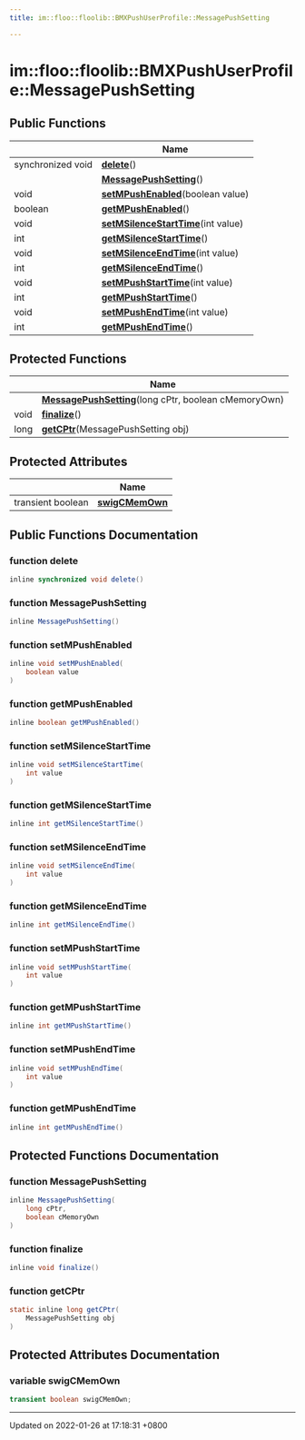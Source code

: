 ```yaml
---
title: im::floo::floolib::BMXPushUserProfile::MessagePushSetting

---
```


# im::floo::floolib::BMXPushUserProfile::MessagePushSetting





## Public Functions

|                | Name           |
| -------------- | -------------- |
| synchronized void | **[delete](classim_1_1floo_1_1floolib_1_1_b_m_x_push_user_profile_1_1_message_push_setting.md#function-delete)**() |
| | **[MessagePushSetting](classim_1_1floo_1_1floolib_1_1_b_m_x_push_user_profile_1_1_message_push_setting.md#function-messagepushsetting)**() |
| void | **[setMPushEnabled](classim_1_1floo_1_1floolib_1_1_b_m_x_push_user_profile_1_1_message_push_setting.md#function-setmpushenabled)**(boolean value) |
| boolean | **[getMPushEnabled](classim_1_1floo_1_1floolib_1_1_b_m_x_push_user_profile_1_1_message_push_setting.md#function-getmpushenabled)**() |
| void | **[setMSilenceStartTime](classim_1_1floo_1_1floolib_1_1_b_m_x_push_user_profile_1_1_message_push_setting.md#function-setmsilencestarttime)**(int value) |
| int | **[getMSilenceStartTime](classim_1_1floo_1_1floolib_1_1_b_m_x_push_user_profile_1_1_message_push_setting.md#function-getmsilencestarttime)**() |
| void | **[setMSilenceEndTime](classim_1_1floo_1_1floolib_1_1_b_m_x_push_user_profile_1_1_message_push_setting.md#function-setmsilenceendtime)**(int value) |
| int | **[getMSilenceEndTime](classim_1_1floo_1_1floolib_1_1_b_m_x_push_user_profile_1_1_message_push_setting.md#function-getmsilenceendtime)**() |
| void | **[setMPushStartTime](classim_1_1floo_1_1floolib_1_1_b_m_x_push_user_profile_1_1_message_push_setting.md#function-setmpushstarttime)**(int value) |
| int | **[getMPushStartTime](classim_1_1floo_1_1floolib_1_1_b_m_x_push_user_profile_1_1_message_push_setting.md#function-getmpushstarttime)**() |
| void | **[setMPushEndTime](classim_1_1floo_1_1floolib_1_1_b_m_x_push_user_profile_1_1_message_push_setting.md#function-setmpushendtime)**(int value) |
| int | **[getMPushEndTime](classim_1_1floo_1_1floolib_1_1_b_m_x_push_user_profile_1_1_message_push_setting.md#function-getmpushendtime)**() |

## Protected Functions

|                | Name           |
| -------------- | -------------- |
| | **[MessagePushSetting](classim_1_1floo_1_1floolib_1_1_b_m_x_push_user_profile_1_1_message_push_setting.md#function-messagepushsetting)**(long cPtr, boolean cMemoryOwn) |
| void | **[finalize](classim_1_1floo_1_1floolib_1_1_b_m_x_push_user_profile_1_1_message_push_setting.md#function-finalize)**() |
| long | **[getCPtr](classim_1_1floo_1_1floolib_1_1_b_m_x_push_user_profile_1_1_message_push_setting.md#function-getcptr)**(MessagePushSetting obj) |

## Protected Attributes

|                | Name           |
| -------------- | -------------- |
| transient boolean | **[swigCMemOwn](classim_1_1floo_1_1floolib_1_1_b_m_x_push_user_profile_1_1_message_push_setting.md#variable-swigcmemown)**  |

## Public Functions Documentation

### function delete

```java
inline synchronized void delete()
```


### function MessagePushSetting

```java
inline MessagePushSetting()
```


### function setMPushEnabled

```java
inline void setMPushEnabled(
    boolean value
)
```


### function getMPushEnabled

```java
inline boolean getMPushEnabled()
```


### function setMSilenceStartTime

```java
inline void setMSilenceStartTime(
    int value
)
```


### function getMSilenceStartTime

```java
inline int getMSilenceStartTime()
```


### function setMSilenceEndTime

```java
inline void setMSilenceEndTime(
    int value
)
```


### function getMSilenceEndTime

```java
inline int getMSilenceEndTime()
```


### function setMPushStartTime

```java
inline void setMPushStartTime(
    int value
)
```


### function getMPushStartTime

```java
inline int getMPushStartTime()
```


### function setMPushEndTime

```java
inline void setMPushEndTime(
    int value
)
```


### function getMPushEndTime

```java
inline int getMPushEndTime()
```


## Protected Functions Documentation

### function MessagePushSetting

```java
inline MessagePushSetting(
    long cPtr,
    boolean cMemoryOwn
)
```


### function finalize

```java
inline void finalize()
```


### function getCPtr

```java
static inline long getCPtr(
    MessagePushSetting obj
)
```


## Protected Attributes Documentation

### variable swigCMemOwn

```java
transient boolean swigCMemOwn;
```


-------------------------------

Updated on 2022-01-26 at 17:18:31 +0800